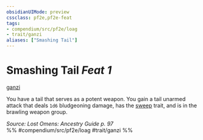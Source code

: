```yaml
---
obsidianUIMode: preview
cssclass: pf2e,pf2e-feat
tags:
- compendium/src/pf2e/loag
- trait/ganzi
aliases: ["Smashing Tail"]
---
```

# Smashing Tail  *Feat 1*  
[ganzi](ganzi-loag.md "Ganzi Ancestry & Heritage Trait")  


You have a tail that serves as a potent weapon. You gain a tail unarmed attack that deals `1d6` bludgeoning damage, has the [sweep](sweep.md "Sweep Weapon Trait") trait, and is in the brawling weapon group.

*Source: Lost Omens: Ancestry Guide p. 97*  
%% #compendium/src/pf2e/loag #trait/ganzi %%